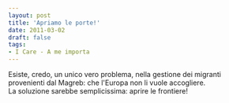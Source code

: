 ```yaml
---
layout: post
title: 'Apriamo le porte!'
date: 2011-03-02
draft: false
tags: 
- I Care - A me importa
---
```


Esiste, credo, un unico vero problema, nella gestione dei migranti provenienti dal Magreb: che l'Europa non li vuole accogliere.  
La soluzione sarebbe semplicissima: aprire le frontiere!